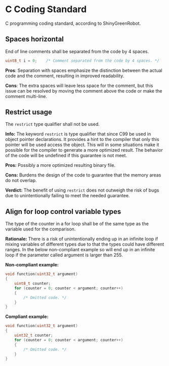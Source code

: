 # C Coding Standard

C programming coding standard, according to ShinyGreenRobot.

## Spaces horizontal

End of line comments shall be separated from the code by 4 spaces.

```c
uint8_t i = 0;    /* Comment separated from the code by 4 spaces. */
```

**Pros**: Separation with spaces emphasize the distinction between the actual code and the comment, resulting in improved readability.

**Cons**: The extra spaces will leave less space for the comment, but this issue can be resolved by moving the comment above the code or make the comment multi-line.

## Restrict usage

The ```restrict``` type qualifier shall not be used.

**Info:** The keyword ```restrict``` is type qualifier that since C99 be used in object pointer declarations. It provides a hint to the compiler that only this pointer will be used access the object. This will in some situations make it possible for the compiler to generate a more optimized result. The behavior of the code will be undefined if this guarantee is not meet.

**Pros:** Possibly a more optimized resulting binary file.

**Cons:** Burdens the design of the code to guarantee that the memory areas do not overlap.

**Verdict:** The benefit of using ```restrict``` does not outweigh the risk of bugs due to unintentionally failing to meet the needed guarantee.

## Align for loop control variable types

The type of the counter in a for loop shall be of the same type as the variable used for the comparison.

**Rationale:** There is a risk of unintentionally ending up in an infinite loop if mixing variables of different types due to that the types could have different ranges. In the below non-compliant example so will end up in an infinite loop if the parameter called argument is larger than 255.

**Non-compliant example:**  

```c
void function(uint32_t argument)
{
    uint8_t counter;
    for (counter = 0; counter < argument; counter++)
    {
        /* Omitted code. */
    }
}
```

**Compliant example:**  

```c
void function(uint32_t argument)
{
    uint32_t counter;
    for (counter = 0; counter < argument; counter++)
    {
        /* Omitted code. */
    }
}
```
